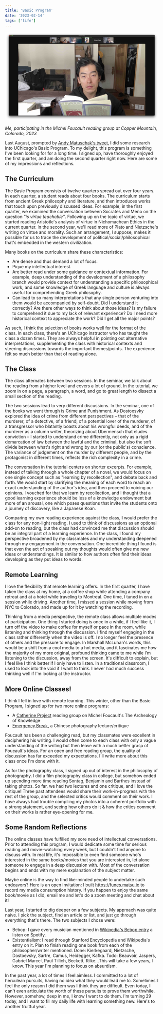```yaml
---
title: 'Basic Program'
date: '2023-02-14'
tags: ['life']
---
```


![me](me.jpg)

*Me, participating in the Michel Foucault reading group at Copper Mountain, Colorado, 2023*

Last August, prompted by [Andy Matuschak's tweet](https://twitter.com/andy_matuschak/status/1561570914310885376), I did some research into UChicago's Basic Program. To my delight, this program is something I've been looking for for a long time. I signed up, have thoroughly enjoyed the first quarter, and am doing the second quarter right now. Here are some of my impressions and reflections.

## The Curriculum

The Basic Program consists of twelve quarters spread out over four years. In each quarter, a student reads about four books. The curriculum starts from ancient Greek philosophy and literature, and then introduces works that touch upon previously discussed ideas. For example, in the first quarter, we examined the conversation between Socrates and Meno on the question *"is virtue teachable"*. Following up on the topic of virtue, we started reading Aristotle's analysis of virtue in Nichomachean Ethics in the current quarter. In the second year, we'll read more of Plato and Nietzsche's writing on virtue and morality. Such an arrangement, I suppose, makes it possible for us to trace the development of political/social/philosophical that's embedded in the western civilization.

Many books on the curriculum share these characteristics:

- Are dense and thus demand a lot of focus.
- Pique my intellectual interest.
- Are better read under some guidance or contextual information. For example, deep understanding of the development of a philosophy branch would provide context for understanding a specific philosophical work, and some knowledge of Greek language and culture is always useful for comprehending Greek philosophy.
- Can lead to so many interpretations that any single person venturing into them would be accompanied by self-doubt. Did I understand it correctly? Are there other ways to think about those ideas? Is my failure to comprehend it due to my lack of relevant experience? Do I need more historical context to appreciate the work? Did I get all the major points?

As such, I think the selection of books works well for the format of the class. In each class, there's an UChicago instructor who has taught the class a dozen times. They are always helpful in pointing out alternative interpretations, supplementing the class with historical contexts and steering discussions towards the important themes/points. The experience felt so much better than that of reading alone.

## The Class

The class alternates between two sessions. In the seminar, we talk about the reading from a higher level and covers a lot of ground. In the tutorial, we zoom in on a page, a paragraph, a word, and go to great length to dissect a small section of the reading.

The two sessions lead to very different discussions. In the seminar, one of the books we went through is Crime and Punishment. As Dostoesvky explored the idea of crime from different perspectives – that of the murderer, of a detective, of a friend, of a potential lover of the murderer, of a transgressor who blatantly boasts about his wrongful deeds, and of the murderer as a column writer, theorizing about Übermensch that eludes conviction – I started to understand crime differently, not only as a rigid demarcation of law between the lawful and the criminal, but also the soft divide between what's right and wrong by our (or the public's) conscience. The variance of judgement on the murder by different people, and by the protagonist in different times, reflects the rich complexity in a crime.

The conversation in the tutorial centers on shorter excerpts. For example, instead of talking through a whole chapter of a novel, we would focus on one single concept such as "learning by recollection", and debate back and forth. We would start by clarifying the meaning of each word to reach an exact understanding of the author's idea, and then proceed to voicing our opinions. I vouched for that we learn by recollection, and I thought that a good learning experience should be less of a knowledge endowment but more of an arousal, one which poses questions that invite the students onto a journey of discovery, like a Japanese Koan.

Comparing my own reading experience against the class, I would prefer the class for any non-light reading. I used to think of discussions as an optional add-on to reading, but the class had convinced me that discussion should be an integral part of a learning experience. In the class, I found my perspective broadened by my classmates and my understanding deepened through my engagement in the conversation. One incredible thing I found is that even the act of speaking out my thoughts would often give me new ideas or understandings. It is similar to how authors often find their ideas developing as they put ideas to words.

## Remote Learning

I love the flexibility that remote learning offers. In the first quarter, I have taken the class at my home, at a coffee shop while attending a company retreat and at a hotel while traveling to Montreal. One time, I tuned in on a session while driving. Another time, I missed a session while moving from NYC to Colorado, and made up for it by watching the recording.

Thinking from a media perspective, the remote class allows multiple modes of participation. One thing I started doing is once in a while, if I feel like it, I turn off the video to make coffee for myself or pace in the room, while listening and thinking through the discussion. I find myself engaging in the class rather differently when the video is off. I no longer feel the presence of others and the pressure to engage. In Marshall McLuhan's words, this would be a shift from a cool media to a hot media, and it fascinates me how the majority of my more original, profound thinking came to me while I'm listening to the discussion, away from the screen. It's difficult to explain, but I feel like I think better if I only have to listen. In a traditional classroom, I used to look into the void if I want to think. I never had much success thinking well if I'm looking at the instructor.

## More Online Classes!

I think I fell in love with remote learning. This winter, other than the Basic Program, I signed up for two more online programs:

- A [Catherine Project](https://catherineproject.org) reading group on Michel Foucault's The Archeology of Knowledge
- [Emergency Break](https://mp.weixin.qq.com/s/QuAfFbofA6v-cLCgxUvSkA), a Chinese photography lecture/critique

Foucault has been a challenging read, but my classmates were excellent in deciphering his writing. I would often come to each class with only a vague understanding of the writing but then leave with a much better grasp of Foucault's ideas. For an open and free reading group, the quality of discussion has far exceeded my expectations. I'll write more about this class once I'm done with it.

As for the photography class, I signed up out of interest in the philosophy of photography. I did a film photography class in college, but somehow ended up spending more time reading Sontag, Benjamin and Barthes instead of taking photos. So far, we had two lectures and one critique, and I love the critique! Three past attendees would share their work-in-progress with the rest of the group, and the selected critics would comment on their work. I have always had trouble compiling my photos into a coherent portfolio with a strong statement, and seeing how others do it & how the critics comment on their works is rather eye-opening for me.

## Some Random Reflections

The online classes have fulfilled my sore need of intellectual conversations. Prior to attending this program, I would dedicate some time for serious reading and movie-watching every week, but I couldn't find anyone to discuss with. In real life, it's impossible to even find someone who's interested in the same books/movies that you are interested in, let alone someone to engage in a deep discussion with. Most of the conversation begins and ends with my mere explanation of the subject matter.

Maybe online is the way to find like-minded people to undertake such endeavors? Here is an open invitation: I built https://funes.matsu.io to record my media consumption history. If you happen to enjoy the same book/movie as I did, email me and let's do a zoom meeting and chat about it!

Last year, I started to dig deeper on a few subjects. My approach was quite naive. I pick the subject, find an article or list, and just go through everything that's there. The two subjects I chose were:

- Bebop: I gave every musician mentioned in [Wikipedia's Bebop entry](https://en.wikipedia.org/wiki/Bebop) a listen on Spotify.
- Existentialism: I read through Stanford Encyclopedia and Wikipedia's entry on it. Plan to finish reading one book from each of the philosopher/writer mentioned. Done: Kierkegaard, Nietzsche, Dostoevsky, Sartre, Camus, Heidegger, Kafka. Todo: Beauvoir, Jaspers, Gabriel Marcel, Paul Tillich, Beckett, Rilke...This will take a few years, I know. This year I'm planning to focus on absurdism.

In the past year, a lot of times I feel aimless. I committed to a lot of herculean pursuits, having no idea what they would lead me to. Sometimes I feel the only reason I did them was I think they are difficult. Even today, I can't even articulate the worth of these pursuits to prove them worthwhile. However, somehow, deep in me, I know I want to do them. I'm turning 29 today, and I want to fill my daily life with learning something new. Here's to another fruitful year.